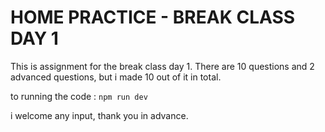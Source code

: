 # HOME PRACTICE - BREAK CLASS DAY 1

This is assignment for the break class day 1.  There are 10 questions and 2 advanced questions, but i made 10 out of it in total.

to running the code :
`npm run dev`

i welcome any input, thank you in advance.
